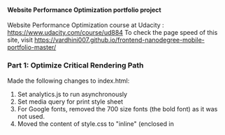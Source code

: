 #### Website Performance Optimization portfolio project
Website Performance Optimization course at Udacity : https://www.udacity.com/course/ud884
To check the page speed of this site, visit https://vardhini007.github.io/frontend-nanodegree-mobile-portfolio-master/
### Part 1: Optimize Critical Rendering Path
Made the following changes to index.html:
1. Set analytics.js to run asynchronously
2. Set media query for print style sheet
3. For Google fonts, removed the 700 size fonts (the bold font) as it was not used.
4. Moved the content of style.css to "inline" (enclosed in <script> tags with in the index.html file) to speed loading of the initial page
5. Optimized images
### Part 2: Optimize Frame Rate and Computational Efficiency
I made the following change to views/js/main.js :
1. Changed the addEventListener to window.onload. 
2. Changed querySelectorAll to getElementsByClassName as it is more efficient (has fewer elements to search).
3. Moved the getElements (randompizzaContainer) into a variable outside of the loop so it does both need to be processed for each element re-size.

